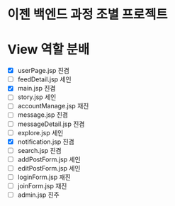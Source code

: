 # 이젠 백엔드 과정 조별 프로젝트


# View 역할 분배
- [x] userPage.jsp 진겸
- [ ] feedDetail.jsp 세인
- [x] main.jsp 진겸
- [ ] story.jsp 세인
- [ ] accountManage.jsp 재진
- [ ] message.jsp 진겸
- [ ] messageDetail.jsp 진겸
- [ ] explore.jsp 세인
- [x] notification.jsp 진겸
- [ ] search.jsp 진겸
- [ ] addPostForm.jsp 세인
- [ ] editPostForm.jsp 세인
- [ ] loginForm.jsp 재진
- [ ] joinForm.jsp 재진
- [ ] admin.jsp 진주
